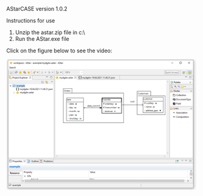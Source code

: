 AStarCASE
version 1.0.2

Instructions for use

1. Unzip the astar.zip file in c:\
2. Run the AStar.exe file

Click on the figure below to see the video:

[![Watch the video](example.png)](https://youtu.be/_fF1wf52rM4)


